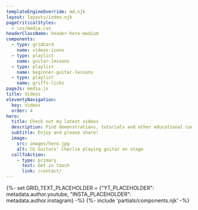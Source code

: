 ```yaml
---
templateEngineOverride: md,njk
layout: layouts/index.njk
pageCriticalStyles:
  - css/media.css
headerClassName: header-hero-medium
components:
  - type: gridCard
    name: videos-icons
  - type: playlist
    name: guitar-lessons
  - type: playlist
    name: beginner-guitar-lessons
  - type: playlist
    name: griffs-licks
pageJs: media.js
title: Videos
eleventyNavigation:
  key: Videos
  order: 4
hero:
  title: Check out my latest videos
  description: Find demonstrations, tutorials and other educational content.
  subtitle: Enjoy and please share!
  image:
    src: images/hero.jpg
    alt: CG Guitars' Charlie playing guitar on stage
  callToAction:
    - type: primary
      text: Get in touch
      link: /contact/
---
```


{%- set GRID_TEXT_PLACEHOLDER = {"YT_PLACEHOLDER": metadata.author.youtube, "INSTA_PLACEHOLDER": metadata.author.instagram} -%}
{%- include 'partials/components.njk' -%}